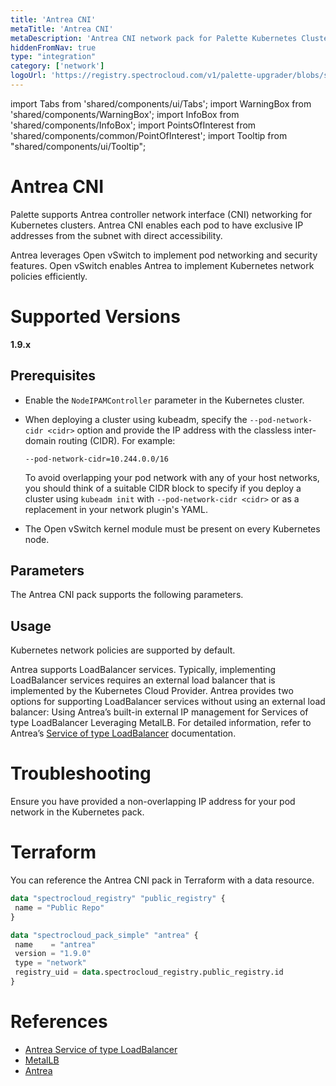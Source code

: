 ```yaml
---
title: 'Antrea CNI'
metaTitle: 'Antrea CNI'
metaDescription: 'Antrea CNI network pack for Palette Kubernetes Clusters'
hiddenFromNav: true
type: "integration"
category: ['network']
logoUrl: 'https://registry.spectrocloud.com/v1/palette-upgrader/blobs/sha256:b6081bca439eeb01a8d43b3cb6895df4c088f80af978856ddc0da568e5c09365?type=image/png'
---
```


import Tabs from 'shared/components/ui/Tabs';
import WarningBox from 'shared/components/WarningBox';
import InfoBox from 'shared/components/InfoBox';
import PointsOfInterest from 'shared/components/common/PointOfInterest';
import Tooltip from "shared/components/ui/Tooltip";


# Antrea CNI

Palette supports Antrea controller network interface (CNI) networking for Kubernetes clusters. Antrea  CNI enables each pod to have exclusive IP addresses from the subnet with direct accessibility. 

Antrea leverages Open vSwitch to implement pod networking and security features. Open vSwitch enables Antrea to implement Kubernetes network policies efficiently.

# Supported Versions

**1.9.x**

## Prerequisites

- Enable the ``NodeIPAMController`` parameter in the Kubernetes cluster.
- When deploying a cluster using kubeadm, specify the ``--pod-network-cidr <cidr>`` option and provide the IP address with the classless inter-domain routing (CIDR). For example: 

    ``--pod-network-cidr=10.244.0.0/16``

    <WarningBox>

    To avoid overlapping your pod network with any of your host networks, you should think of a suitable CIDR block to specify if you deploy a cluster using ``kubeadm init`` with ``--pod-network-cidr <cidr>`` or as a replacement in your network plugin's YAML.

    </WarningBox>

- The Open vSwitch kernel module must be present on every Kubernetes node.

## Parameters

The Antrea CNI pack supports the following parameters. 

## Usage

Kubernetes network policies are supported by default.

Antrea supports LoadBalancer services. Typically, implementing LoadBalancer services requires an external load balancer that is implemented by the Kubernetes Cloud Provider. Antrea provides two options for supporting LoadBalancer services without using an external load balancer:
Using Antrea’s built-in external IP management for Services of type LoadBalancer
Leveraging MetalLB.
For detailed information, refer to Antrea’s [Service of type LoadBalancer](https://antrea.io/docs/v1.9.0/docs/service-loadbalancer) documentation. 

# Troubleshooting

Ensure you have provided a non-overlapping IP address for your pod network  in the Kubernetes pack. 


# Terraform 

You can reference the Antrea CNI pack in Terraform with a data resource.

```tf
data "spectrocloud_registry" "public_registry" {
 name = "Public Repo"
}

data "spectrocloud_pack_simple" "antrea" {
 name    = "antrea"
 version = "1.9.0"
 type = "network"
 registry_uid = data.spectrocloud_registry.public_registry.id
}
```

# References

- [Antrea Service of type LoadBalancer](https://antrea.io/docs/v1.9.0/docs/service-loadbalancer)
- [MetalLB](https://metallb.universe.tf)
- [Antrea](https://antrea.io/)

<br />

<br />

